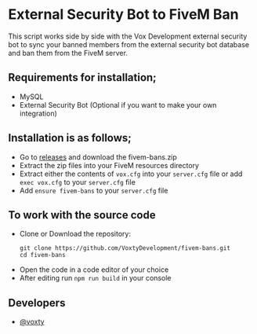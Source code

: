 
# External Security Bot to FiveM Ban 

This script works side by side with the Vox Development external security bot to sync your banned members from the external security bot database and ban them from the FiveM server.

## Requirements for installation;
- MySQL
- External Security Bot (Optional if you want to make your own integration)

## Installation is as follows;
- Go to [releases](https://github.com/voxtydevelopment/fivem-bans/releases/tag/release) and download the fivem-bans.zip
- Extract the zip files into your FiveM resources directory
- Extract either the contents of `vox.cfg` into your `server.cfg` file or add `exec vox.cfg` to your `server.cfg` file
- Add `ensure fivem-bans` to your `server.cfg` file

## To work with the source code
- Clone or Download the repository:
  ```
  git clone https://github.com/VoxtyDevelopment/fivem-bans.git
  cd fivem-bans
  ```
- Open the code in a code editor of your choice
- After editing run `npm run build` in your console

## Developers
- [@voxty](https://github.com/voxty)
